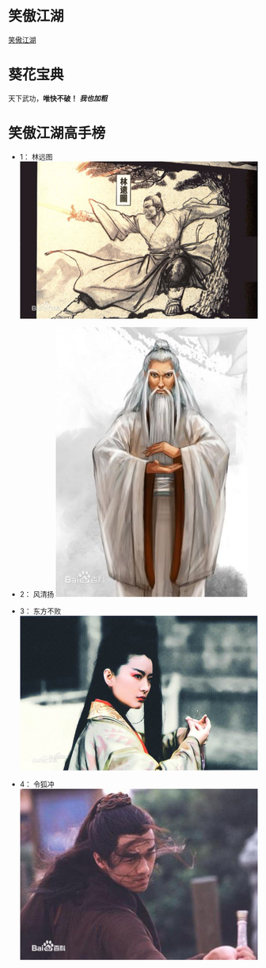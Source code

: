 # 笑傲江湖
[笑傲江湖](https://www.jianshu.com/p/704c0561d3ff)

# 葵花宝典
  天下武功，**唯快不破！**   ***我也加粗***
  
# 笑傲江湖高手榜
* 1：  林远图
![lin](https://github.com/tusonggao/git_usage/blob/master/pics/linyuantu.jpg?raw=true)

* 2：  风清扬
![feng](https://github.com/tusonggao/git_usage/blob/master/pics/fengqingyang.jpg?raw=true)

* 3：  东方不败
![dongfang](https://github.com/tusonggao/git_usage/blob/master/pics/dongfangbubai.jpg?raw=true)

* 4：  令狐冲
![linghu](https://github.com/tusonggao/git_usage/blob/master/pics/linghuchong.jpg?raw=true)
